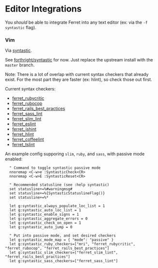 # Editor Integrations

You *should* be able to integrate Ferret into any text editor (ex: via the `-f syntastic` flag).

### Vim

Via [syntastic](https://github.com/scrooloose/syntastic).

See [forthright/syntastic](https://github.com/forthright/syntastic) for now.
Just replace the upstream install with the `master` branch.

Note: There is a lot of overlap with current syntax checkers that
already exist. For the most part they are faster (ex: hlint),
so check those out first.

Current syntax checkers:

* [ferret_rubycritic](https://github.com/forthright/syntastic/blob/master/syntax_checkers/ruby/ferret.vim)
* [ferret_rubocop](https://github.com/forthright/syntastic/blob/master/syntax_checkers/ruby/ferret.vim)
* [ferret_rails_best_practices](https://github.com/forthright/syntastic/blob/master/syntax_checkers/ruby/ferret.vim)
* [ferret_sass_lint](https://github.com/forthright/syntastic/blob/master/syntax_checkers/sass/ferret.vim)
* [ferret_slim_lint](https://github.com/forthright/syntastic/blob/master/syntax_checkers/slim/ferret.vim)
* [ferret_eslint]()
* [ferret_jshint]()
* [ferret_hlint](https://github.com/forthright/syntastic/blob/master/syntax_checkers/haskell/ferret.vim)
* [ferret_coffeelint](https://github.com/forthright/syntastic/blob/master/syntax_checkers/coffee/ferret.vim)
* [ferret_tslint](https://github.com/forthright/syntastic/blob/master/syntax_checkers/typescript/ferret.vim)

An example config supporing `slim`, `ruby`, and `sass`, with
passive mode enabled:

```vim
  " Command to toggle syntastic passive mode
  nnoremap <C-w>e :SyntasticCheck<CR>
  nnoremap <C-w>E :SyntasticReset<CR>

  " Recommended statusline (see :help syntastic)
  set statusline+=%#warningmsg#
  set statusline+=%{SyntasticStatuslineFlag()}
  set statusline+=%*

  let g:syntastic_always_populate_loc_list = 1
  let g:syntastic_auto_loc_list = 1
  let g:syntastic_enable_signs = 1
  let g:syntastic_aggregate_errors = 0
  let g:syntastic_check_on_open = 1
  let g:syntastic_auto_jump = 0

  " Put into passive mode, and set desired checkers
  let g:syntastic_mode_map = { "mode": "passive" }
  let g:syntastic_ruby_checkers=["mri", "ferret_rubycritic", "ferret_rubocop", "ferret_rails_best_practices"]
  let g:syntastic_slim_checkers=["ferret_slim_lint", "ferret_rails_best_practices"]
  let g:syntastic_sass_checkers=["ferret_sass_lint"]
```

